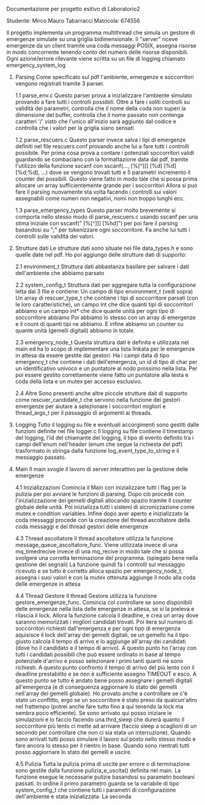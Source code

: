 Documentazione per progetto esitivo di Laboratorio2

Studente: Mirco Mauro Tabarracci
Matricola: 674556

Il progetto implementa un programma multithread che simula un gestore di emergenze
simulate su una griglia bidimensionale.
Il "server" riceve emergenze da un client tramite una coda messaggi POSIX, assegna risorse in modo
concorrente tenendo conto del numero delle risorse disponibili.
Ogni azione/errore rilevante viene scritta su un file di logging chiamato emergency_system_log


1. Parsing
    Come specificato sul pdf l'ambiente, emergenze e soccorritori vengono registrati
    tramite 3 parser.
    
    1.1 parse_env.c
        Questo parser prova a inizializzare l'ambiente simulato provando a fare tutti
        i controlli possibili.
        Oltre a fare i soliti controlli su validità dei parametri, controlla che il nome della coda non superi la dimensione del buffer, controlla che il nome passato non contenga caratteri '/' visto che l'unico all'inizio sarà aggiunto dal codice e controlla che i valori per la griglia siano sensati

    1.2 parse_rescuers.c
        Questo parser invece salva i tipi di emergenze definiti nel file rescuers.conf
        provando anche lui a fare tutti i controlli possibile.
        Per prima cosa prova a contare i potenziali soccorritori validi guardando se 
        combaciano con la formattazione data dal pdf, tramite l'utilizzo della
        funzione sscanf con sscanf(...,  [%[^]]] [%d] [%d] [%d;%d], ...) dove se vengono
        trovati tutti e 5 parametri incremento il counter dei possibili.
        Questo viene fatto in modo tale che si possa prima allocare un array sufficientemente
        grande per i soccorritori
        Allora si può fare il parsing nuovamente sta volta facendo i controlli sui valori
        assegnabili come numeri non negativi, nomi non troppo lunghi ecc.

    1.3 parse_emergency_types
        Questo parser molto brevemente si comporta nello stesso modo di parse_rescuers.c
        usando sscanf per una stima iniziale con sscanf(" [%[^]]] [%hd]") per poi fare il parsing basandosi su ";" per tokenizzare ogni soccorritore. Fa anche lui tutti
        i controlli sulle validità dei valori.


2. Strutture dati
    Le strutture dati sono situate nel file data_types.h e sono quelle date nel pdf.
    Ho poi aggiungo delle strutture dati di supporto:

    2.1 environment_t
        Struttura dati abbastanza basilare per salvare i dati dell'ambiente che abbiamo
        parsato

    2.2 system_config_t
        Struttura dati per aggregare tutta la configurazione letta dai 3 file e contiene:
        Un campo di tipo environment_t (vedi sopra)
        Un array di rescuer_type_t che contiene i tipi di soccorritore parsati (con le loro
        caratteristiche), un campo int che dice quanti tipi di soccorritori abbiamo e un campo
        int* che dice quante unità per ogni tipo di soccorritore abbiamo
        Poi abbiamo lo stesso con un array di emergenze e il count di quanti tipi ne abbiamo.
        E infine abbiamo un counter su quante unità (gemelli digitali) abbiamo in totale.

    2.3 emergency_node_t
        Questa struttura dati è definita e utilizzata nel main ed ha lo scopo di implementare
        una lista linkata per le emergenze in attesa da essere gestite dai gestori.
        Ha i campi data di tipo emergency_t che contiene i dati dell'emergenza, un id di 
        tipo di char per un identificativo univoco e un puntatore al nodo prossimo nella lista.
        Per poi essere gestito correttamente viene fatto un puntatore alla testa e coda della 
        lista e un mutex per accesso esclusivo.

    2.4 Altre
        Sono presenti anche altre piccole strutture dait di supporto come rescuer_candidate_t
        che servono nella funzione dei gestori emergenze per aiutare a selezionare i soccorritori migliori e thread_args_t per il passaggio di argomenti ai threads.


3. Logging
    Tutto il logging su file e eventuali accorgimenti sono gestiti dalle funzioni definite nel
    file logger.c
    Il logging su file contiene il timestamp del logging, l'id del chiamante del logging, il tipo di evento definito tra i campi dell'enum nell'header (enum che segue la richiesta del pdf) trasformato
    in stringa dalla funzione log_event_type_to_string e il messaggio passato.


4. Main
    Il main svogle il lavoro di server interattivo per la gestione delle emergenze

    4.1 Inizializzazioni
        Comincia il Main con inizializzare tutti i flag per la pulizia per poi avviare le funzioni di parsing.
        Dopo ciò procede con l'inizializzazione dei gemelli digitali allocando spazio tramite il counter
        globale delle unità.
        Poi inizializza tutti i sistemi di sicronizzazione come mutex e condition variables.
        Infine dopo aver aperto e inizializzato la coda messaggi procede con la creazione del thread
        ascoltatore della coda messaggi e dei thread gestori delle emergenze

    4.3 Thread ascoltatore
        Il thread ascoltatore utilizza la funzione message_queue_ascoltatore_func.
        Viene utilizzata invece di una mq_timedrecive invece di una mq_recive in modo tale che
        si possa svolgere una corretta terminazione del programma. (spiegato bene nella gestione dei segnali)
        La funzione quindi fa i controlli sul messaggio ricevuto e se tutto è corretto alloca
        spazio per emergency_node_t, assegna i suoi valori e con la mutex ottenuta aggiunge il nodo
        alla coda delle emergenze in attesa

    4.4 Thread Gestore
        Il thread Gestore utilizza la funzione gestore_emergenze_func.
        Comincia col controllare se sono disponibili delle emergenze nella lista delle emergenze in
        attesa, se si la preleva e rilascia il lock. Allora la funzione calcola il deadline, e 
        crea un array dove saranno memorizzati i migliori candidati trovati. Poi itera sul numero
        di soccorritori richiesti dall'emergenza e per ogni tipo di emergenza aquisisce il lock
        dell'array dei gemelli digitali, se un gemello ha il tipo giusto calcola il tempo di arrivo
        e lo aggiunge all'array dei candidati (dove ho il candidato e il tempo di arrivo).
        A questo punto ho l'array con tutti i candidati possibili che può essere ordinato in base
        al tempo potenziale d'arrivo e posso selezionare i primi tanti quanti ne sono richiesti.
        A questo punto confronto il tempo di arrivo del più lento con il deadline prestabilito e se
        non è sufficiente assegno TIMEOUT e esco.
        A questo punto se tutto è andato bene posso assegnare i gemelli digitali all'emergenza (e di
        conseguenza aggiornare lo stato dei gemelli nell'array dei gemelli globale). Ho provato anche
        a controllare se c'è stato un conflitto, ergo se un soccorritore è stato preso da qualcun'altro nel frattempo (potrei anche fare tutto fino a qui tenendo la lock ma sembra poco efficiente).
        Se sono arrivato qui posso iniziare le simulazioni e lo faccio facendo una thrd_sleep che durerà
        quanto il soccorritore più lento ci mette ad arrivare (faccio sleep a scaglioni di un secondo per controllare che non ci sia stata un interruzione). Quando sono arrivati tutti posso simulare il 
        lavoro sul posto nello stesso modo e fare ancora lo stesso per il rientro in base. Quando sono
        rientrati tutti posso aggiornare lo stato dei gemelli e uscire.

    4.5 Pulizia
        Tutta la pulizia prima di uscite per errore o di terminazione sono gestite dalla funzione
        pulizia_e_uscita() definita nel main.
        La funzione esegue le necessarie pulizie basandosi su parametri booleani passati.
        In ordine il primo parametro guarda se la variabile di tipo system_config_t che contiene
        tutti i parametri di configurazione dell'ambiente è stata inizializzata.
        La seconda

     





